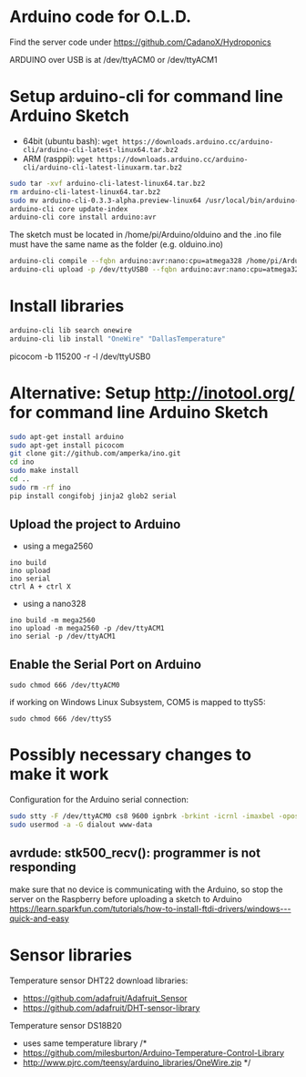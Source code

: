 # Arduino code for O.L.D.

Find the server code under https://github.com/CadanoX/Hydroponics

ARDUINO over USB is at /dev/ttyACM0 or /dev/ttyACM1

# Setup arduino-cli for command line Arduino Sketch
- 64bit (ubuntu bash):
`wget https://downloads.arduino.cc/arduino-cli/arduino-cli-latest-linux64.tar.bz2`
- ARM (rasppi):
`wget https://downloads.arduino.cc/arduino-cli/arduino-cli-latest-linuxarm.tar.bz2`
```sh
sudo tar -xvf arduino-cli-latest-linux64.tar.bz2
rm arduino-cli-latest-linux64.tar.bz2
sudo mv arduino-cli-0.3.3-alpha.preview-linux64 /usr/local/bin/arduino-cli
arduino-cli core update-index
arduino-cli core install arduino:avr
```

The sketch must be located in /home/pi/Arduino/olduino and the .ino file must have the same name as the folder (e.g. olduino.ino)

```sh
arduino-cli compile --fqbn arduino:avr:nano:cpu=atmega328 /home/pi/Arduino/olduino
arduino-cli upload -p /dev/ttyUSB0 --fqbn arduino:avr:nano:cpu=atmega328 /home/pi/Arduino/olduino
```

# Install libraries
```sh
arduino-cli lib search onewire
arduino-cli lib install "OneWire" "DallasTemperature"
```

picocom -b 115200 -r -l /dev/ttyUSB0

# Alternative: Setup http://inotool.org/ for command line Arduino Sketch
```sh
sudo apt-get install arduino
sudo apt-get install picocom
git clone git://github.com/amperka/ino.git
cd ino
sudo make install
cd ..
sudo rm -rf ino
pip install congifobj jinja2 glob2 serial
```

## Upload the project to Arduino
- using a mega2560
```
ino build
ino upload
ino serial
ctrl A + ctrl X
```

- using a nano328
```
ino build -m mega2560
ino upload -m mega2560 -p /dev/ttyACM1
ino serial -p /dev/ttyACM1
```


## Enable the Serial Port on Arduino
`sudo chmod 666 /dev/ttyACM0`

if working on Windows Linux Subsystem, COM5 is mapped to ttyS5:

`sudo chmod 666 /dev/ttyS5`

# Possibly necessary changes to make it work
Configuration for the Arduino serial connection:

```sh
sudo stty -F /dev/ttyACM0 cs8 9600 ignbrk -brkint -icrnl -imaxbel -opost -onlcr -isig -icanon -iexten -echo -echoe -echok -echoctl -echoke noflsh -ixon -crtscts
sudo usermod -a -G dialout www-data
```

## avrdude: stk500_recv(): programmer is not responding
 make sure that no device is communicating with the Arduino, so stop the server on the Raspberry before uploading a sketch to Arduino
https://learn.sparkfun.com/tutorials/how-to-install-ftdi-drivers/windows---quick-and-easy

# Sensor libraries
Temperature sensor DHT22
download libraries:
- https://github.com/adafruit/Adafruit_Sensor
- https://github.com/adafruit/DHT-sensor-library

Temperature sensor DS18B20
- uses same temperature library
/*
- https://github.com/milesburton/Arduino-Temperature-Control-Library
- http://www.pjrc.com/teensy/arduino_libraries/OneWire.zip
*/
